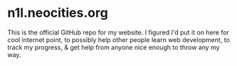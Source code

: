# n1l.neocities.org
This is the official GitHub repo for my website. I figured I'd put it on here for cool internet point, to possibly help other people learn web development, to track my progress, & get help from anyone nice enough to throw any my way.
